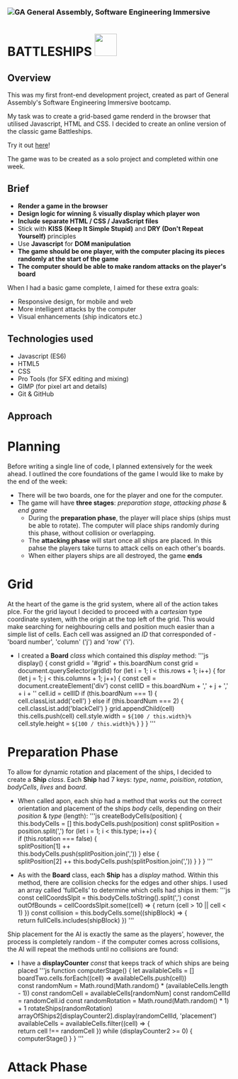 ### ![GA](https://cloud.githubusercontent.com/assets/40461/8183776/469f976e-1432-11e5-8199-6ac91363302b.png) General Assembly, Software Engineering Immersive
# BATTLESHIPS <img src= assets/Explosion.png height=50 width=50 />

## Overview
This was my first front-end development project, created as part of General Assembly's Software Engineering Immersive bootcamp.

My task was to create a grid-based game renderd in the browser that utilised Javascript, HTML and CSS. I decided to create an online version of the classic game Battleships. 

Try it out [here](https://jamesnicholasryan.github.io/Battleships/)! 

The game was to be created as a solo project and completed within one week.


## Brief
- **Render a game in the browser**
- **Design logic for winning** & **visually display which player won**
- **Include separate HTML / CSS / JavaScript files**
- Stick with **KISS (Keep It Simple Stupid)** and **DRY (Don't Repeat Yourself)** principles
- Use **Javascript** for **DOM manipulation**
- **The game should be one player, with the computer placing its pieces randomly at the start of the game**
- **The computer should be able to make random attacks on the player's board**

When I had a basic game complete, I aimed for these extra goals:
- Responsive design, for mobile and web
- More intelligent attacks by the computer
- Visual enhancements (ship indicators etc.)


## Technologies used
- Javascript (ES6)
- HTML5
- CSS
- Pro Tools (for SFX editing and mixing)
- GIMP (for pixel art and details)
- Git & GitHub


## Approach

# Planning
Before writing a single line of code, I planned extensively for the week ahead. I outlined the core foundations of the game I would like to make by the end of the week:
- There will be two boards, one for the player and one for the computer.
- The game will have **three stages**: *preparation stage*, *attacking phase* & *end game*
  - During the **preparation phase**, the player will place ships (ships must be able to rotate). The computer will place ships randomly during this phase, without collision or overlapping. 
  - The **attacking phase** will start once all ships are placed. In this pahse the players take turns to attack cells on each other's boards.
  - When either players ships are all destroyed, the game **ends**

# Grid
At the heart of the game is the grid system, where all of the action takes plce. For the grid layout I decided to proceed with a *cartesian* type coordinate system, with the origin at the top left of the grid. This would make searching for neighbouring cells and position much easier than a simple list of cells. Each cell was assigned an *ID* that corresponded of - 'board number', 'column' ('j') and 'row' ('i').

- I created a **Board** *class* which contained this *display* method:
'''js
  display() {
    const gridId = '#grid' + this.boardNum
    const grid = document.querySelector(gridId)
    for (let i = 1; i < this.rows + 1; i++) {
      for (let j = 1; j < this.columns + 1; j++) {
        const cell = document.createElement('div')
        const cellID = this.boardNum + ',' + j + ',' + i + ''
        cell.id = cellID
        if (this.boardNum === 1) {                        
          cell.classList.add('cell')
        } else if (this.boardNum === 2) {
          cell.classList.add('blackCell')
        }
        grid.appendChild(cell)
        this.cells.push(cell)
        cell.style.width = `${100 / this.width}%`
        cell.style.height = `${100 / this.width}%`
      }
    }
  }
'''

# Preparation Phase
To allow for dynamic rotation and placement of the ships, I decided to create a **Ship** *class*. Each **Ship** had 7 keys: *type*, *name*, *poisition*, *rotation*, *bodyCells*, *lives* and *board*.

- When called apon, each ship had a method that works out the correct orientation and placement of the ships *body cells*, depending on their *position* & *type* (length):
'''js
 createBodyCells(position) {                  
    this.bodyCells = [] 
    this.bodyCells.push(position) 
    const splitPosition = position.split(',')
    for (let i = 1; i < this.type; i++) {   
      if (this.rotation === false) {   
        splitPosition[1] ++                         
        this.bodyCells.push(splitPosition.join(','))
      } else {                            
        splitPosition[2] ++
        this.bodyCells.push(splitPosition.join(','))
      }
    }
  }
'''

- As with the **Board** class, each **Ship** has a *display* mathod. Within this method, there are collision checks for the edges and other ships. I used an array called 'fullCells' to determine which cells had ships in them:
'''js
  const cellCoordsSlpit = this.bodyCells.toString().split(',')
  const outOfBounds = cellCoordsSlpit.some((cell) => {
    return (cell > 10 || cell < 1) 
  })
  const collision = this.bodyCells.some((shipBlock) => {      
    return fullCells.includes(shipBlock)
  })
'''

Ship placement for the AI is exactly the same as the players', however, the process is completely random - if the computer comes across collisions, the AI will repeat the methods until no collisions are found:

- I have a **displayCounter** *const* that keeps track of which ships are being placed
'''js
function computerStage() {
  let availableCells = []
  boardTwo.cells.forEach((cell) => availableCells.push(cell))                    
  const randomNum = Math.round(Math.random() * (availableCells.length - 1))
  const randomCell = availableCells[randomNum]
  const randomCellId = randomCell.id
  const randomRotation = Math.round(Math.random() * 1) + 1 
  rotateShips(randomRotation)
  arrayOfShips2[displayCounter2].display(randomCellId, 'placement')  
  availableCells = availableCells.filter((cell) => {   
    return cell !== randomCell
  })
  while (displayCounter2 >= 0) { 
    computerStage()
  }
}
'''

# Attack Phase